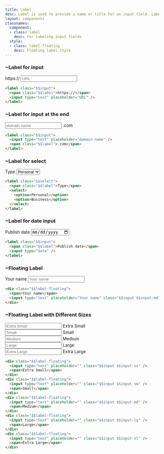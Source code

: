 ```yaml
---
title: Label
desc: Label is used to provide a name or title for an input field. Label can be placed before or after the field.
layout: components
classnames:
  component:
  - class: label
    desc: For labeling input fields
  style:
  - class: label-floating
    desc: Floating label style
---
```


<script>
  import Component from "$components/Component.svelte"
</script>

### ~Label for input
<label class="input">
  <span class="label">https://</span>
  <input type="text" placeholder="URL" />
</label>

```html
<label class="$$input">
  <span class="$$label">https://</span>
  <input type="text" placeholder="URL" />
</label>
```
### ~Label for input at the end
<label class="input">
  <input type="text" placeholder="domain name" />
  <span class="label">.com</span>
</label>

```html
<label class="$$input">
  <input type="text" placeholder="domain name" />
  <span class="$$label">.com</span>
</label>
```

### ~Label for select
<label class="select">
  <span class="label">Type</span>
  <select>
    <option>Personal</option>
    <option>Business</option>
  </select>
</label>

```html
<label class="$$select">
  <span class="$$label">Type</span>
  <select>
    <option>Personal</option>
    <option>Business</option>
  </select>
</label>
```

### ~Label for date input
<label class="input">
  <span class="label">Publish date</span>
  <input type="date" />
</label>

```html
<label class="$$input">
  <span class="$$label">Publish date</span>
  <input type="date" />
</label>
```



### ~Floating Label
<div class="label-floating w-full max-w-xs">
  <span>Your name</span>
  <input type="text" placeholder="Your name" class="input input-md" />
</div>

```html
<div class="$$label-floating">
  <span>Your name</span>
  <input type="text" placeholder="Your name" class="$$input $$input-md" />
</div>
```

### ~Floating Label with Different Sizes
<div class="grid gap-4 w-xs">
  <div class="label-floating">
    <input type="text" placeholder="Extra Small" class="input input-xs" />
    <span>Extra Small</span>
  </div>
  <div class="label-floating">
    <input type="text" placeholder="Small" class="input input-sm" />
    <span>Small</span>
  </div>
  <div class="label-floating">
    <input type="text" placeholder="Medium" class="input input-md" />
    <span>Medium</span>
  </div>
  <div class="label-floating">
    <input type="text" placeholder="Large" class="input input-lg" />
    <span>Large</span>
  </div>
  <div class="label-floating">
    <input type="text" placeholder="Extra Large" class="input input-xl" />
    <span>Extra Large</span>
  </div>
</div>

```html
<div class="$$label-floating">
  <input type="text" placeholder="" class="$$input $$input-xs" />
  <span>Extra Small</span>
</div>
<div class="$$label-floating">
  <input type="text" placeholder="" class="$$input $$input-sm" />
  <span>Small</span>
</div>
<div class="$$label-floating">
  <input type="text" placeholder="" class="$$input $$input-md" />
  <span>Medium</span>
</div>
<div class="$$label-floating">
  <input type="text" placeholder="" class="$$input $$input-lg" />
  <span>Large</span>
</div>
<div class="$$label-floating">
  <input type="text" placeholder="" class="$$input $$input-xl" />
  <span>Extra Large</span>
</div>
```
